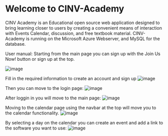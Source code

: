 # Welcome to CINV-Academy
CINV Academy is an Educational open source web application designed to bring learning closer to users by creating a convenient means of interaction with Events Calendar, discussion, and free textbook material.
CINV-Academy is running on the Microsoft Azure Webserver, and MySQL for the database.

User manual:
Starting from the main page you can sign up with the Join Us Now! button or sign up at the top.

![image](https://user-images.githubusercontent.com/97636457/235280005-090b7978-6f87-4b59-bc15-5f7ec7f27e7f.png)

Fill in the required information to create an account and sign up
![image](https://user-images.githubusercontent.com/97636457/235280035-08cd0dc4-2e0e-4d51-bcc5-fcd09789b6eb.png)

Then you can move to the login page:
![image](https://user-images.githubusercontent.com/97636457/235280056-70d2b837-d10f-4ec7-b505-354b171a9eb6.png)

After loggin in you will move to the main page:
![image](https://user-images.githubusercontent.com/97636457/235280077-4c4c299f-476e-4161-9b24-567dcdd2f3fb.png)

Moving to the calendar page using the navbar at the top will move you to the calendar functionality.
![image](https://user-images.githubusercontent.com/97636457/235280115-8287f2b2-0385-4445-9cb1-3331e4bf13a3.png)

By selecting a day on the calendar you can create an event and add a link to the software you want to use:
![image](https://user-images.githubusercontent.com/97636457/235280137-58d0d9cc-f0bb-4247-9e46-2c5e56c73a55.png)
